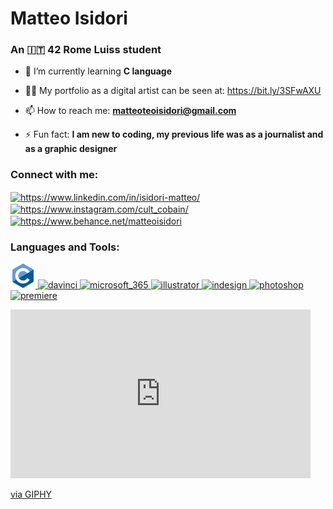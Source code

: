 <!-- ![MasterHead](https://media.licdn.com/dms/image/C4D16AQEd0VTzqhYUvQ/profile-displaybackgroundimage-shrink_350_1400/0/1606171839423?e=1683158400&v=beta&t=uVqzR_tKNaBTwaKkLExmdxSopDiToVFXic63poJQ_6U) -->

<h1 align="left">Matteo Isidori</h1>
<h3 align="left">An 🇮🇹 42 Rome Luiss student</h3>

- 🌱 I’m currently learning **C language**

- 👨‍💻 My portfolio as a digital artist can be seen at: https://bit.ly/3SFwAXU

- 📫 How to reach me: **matteoteoisidori@gmail.com**

- ⚡ Fun fact: **I am new to coding, my previous life was as a journalist and as a graphic designer**

<h3 align="left">Connect with me:</h3>
<p align="left">
<a href="https://linkedin.com/in/isidori-matteo/" target="blank"><img align="center" src="https://raw.githubusercontent.com/rahuldkjain/github-profile-readme-generator/master/src/images/icons/Social/linked-in-alt.svg" alt="https://www.linkedin.com/in/isidori-matteo/" height="30" width="40" /></a>
<a href="https://instagram.com/cult_cobain/" target="blank"><img align="center" src="https://raw.githubusercontent.com/rahuldkjain/github-profile-readme-generator/master/src/images/icons/Social/instagram.svg" alt="https://www.instagram.com/cult_cobain/" height="30" width="40" /></a>
<a href="https://www.behance.net/matteoisidori" target="blank"><img align="center" src="https://raw.githubusercontent.com/rahuldkjain/github-profile-readme-generator/master/src/images/icons/Social/behance.svg" alt="https://www.behance.net/matteoisidori" height="30" width="40" /></a>
</p>

<h3 align="left">Languages and Tools:</h3>
<p align="left">
<a href="https://www.cprogramming.com/" target="_blank" rel="noreferrer"> <img src="https://raw.githubusercontent.com/devicons/devicon/master/icons/c/c-original.svg" alt="c" width="40" height="40"/>
</a>
<a href="https://www.blackmagicdesign.com/products/davinciresolve" target="_blank" rel="noreferrer"> <img src="https://upload.wikimedia.org/wikipedia/commons/9/90/DaVinci_Resolve_17_logo.svg" alt="davinci" width="40" height="40"/>
</a>
<a href="https://www.microsoft.com/it-it/microsoft-365?rtc=1" target="_blank" rel="noreferrer"> <img src="https://cdn.worldvectorlogo.com/logos/office-2.svg" alt="microsoft_365" width="40" height="40"/>
</a>
<a href="https://www.adobe.com/it/products/illustrator.html?gclid=CjwKCAiAr4GgBhBFEiwAgwORrdjHqf0ySfe93OkzxRBinnIPtAPbLOr2WSzSZTznTmSpHqayw53OZBoChy4QAvD_BwE&mv=search&mv=search&sdid=KCJMVLF6&ef_id=CjwKCAiAr4GgBhBFEiwAgwORrdjHqf0ySfe93OkzxRBinnIPtAPbLOr2WSzSZTznTmSpHqayw53OZBoChy4QAvD_BwE:G:s&s_kwcid=AL!3085!3!595517829761!e!!g!!adobe%20illustrator!1478761148!58366715478" target="_blank" rel="noreferrer"> <img src="https://cdn.worldvectorlogo.com/logos/adobe-illustrator-cc-icon.svg" alt="illustrator" width="40" height="40"/> 
</a>
<a href="https://www.adobe.com/it/products/indesign/landpb.html?gclid=CjwKCAiAr4GgBhBFEiwAgwORrRynszZpmnDTsx5Z35Cr812iu3qmXSIjN8vcyk3rfj2BUFfudozYHBoCe2gQAvD_BwE&mv=search&mv=search&sdid=LCDWTLJX&ef_id=CjwKCAiAr4GgBhBFEiwAgwORrRynszZpmnDTsx5Z35Cr812iu3qmXSIjN8vcyk3rfj2BUFfudozYHBoCe2gQAvD_BwE:G:s&s_kwcid=AL!3085!3!595452222955!e!!g!!adobe%20indesign!1457479130!59242734640"> <img src="https://cdn.worldvectorlogo.com/logos/adobe-indesign-cc-icon.svg" alt="indesign" width="40" height="40"/> 
</a>
<a href="https://www.adobe.com/it/products/photoshop/landpb.html?gclid=CjwKCAiAr4GgBhBFEiwAgwORrWdZGzk4ewrQV3M20bHdOM3MkufOVkHbyY1AMnUwO5Emv4no_lMrixoCfpMQAvD_BwE&mv=search&mv=search&sdid=LZ32SYVR&ef_id=CjwKCAiAr4GgBhBFEiwAgwORrWdZGzk4ewrQV3M20bHdOM3MkufOVkHbyY1AMnUwO5Emv4no_lMrixoCfpMQAvD_BwE:G:s&s_kwcid=AL!3085!3!441910900757!e!!g!!adobe%20photoshop!1457478956!59242745680" target="_blank" rel="noreferrer"> <img src="https://cdn.worldvectorlogo.com/logos/adobe-photoshop-2.svg" alt="photoshop" width="40" height="40"/>
</a>
<a href="https://www.adobe.com/it/products/premiere.html?gclid=CjwKCAiAr4GgBhBFEiwAgwORrRaUeSBj10-ltBhW8NeZbemsOh2LNoTLyEbsh2Bj321V_EamWLzUzxoC98IQAvD_BwE&mv=search&mv=search&sdid=LQLZT7BT&ef_id=CjwKCAiAr4GgBhBFEiwAgwORrRaUeSBj10-ltBhW8NeZbemsOh2LNoTLyEbsh2Bj321V_EamWLzUzxoC98IQAvD_BwE:G:s&s_kwcid=AL!3085!3!340617944760!e!!g!!premiere%20pro!1457479160!59242756000" target="_blank" rel="noreferrer"> <img src="https://cdn.worldvectorlogo.com/logos/premiere-pro-cc.svg" alt="premiere" width="40" height="40"/>
</a>
</p>
<iframe src="https://giphy.com/embed/3WCGjg6MfCYpQcti17" width="480" height="270" frameBorder="0" class="giphy-embed" allowFullScreen></iframe><p><a href="https://giphy.com/gifs/42-rome-luiss-3WCGjg6MfCYpQcti17">via GIPHY</a></p>
